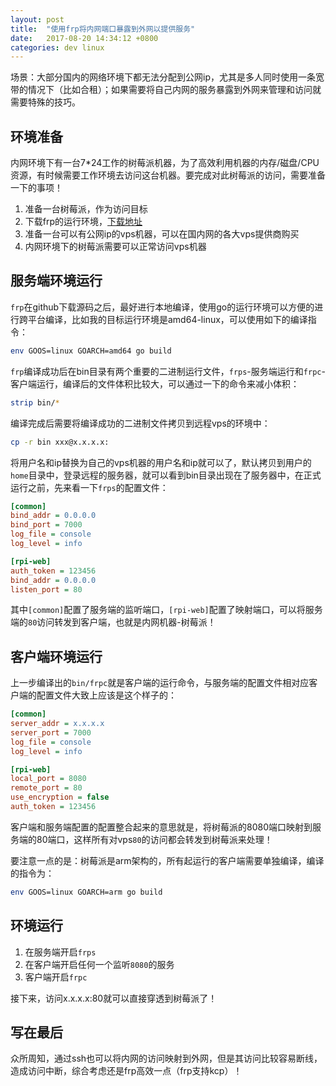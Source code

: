 ```yaml
---
layout: post
title:  "使用frp将内网端口暴露到外网以提供服务"
date:   2017-08-20 14:34:12 +0800
categories: dev linux
---
```



场景：大部分国内的网络环境下都无法分配到公网ip，尤其是多人同时使用一条宽带的情况下（比如合租）；如果需要将自己内网的服务暴露到外网来管理和访问就需要特殊的技巧。

## 环境准备

内网环境下有一台7*24工作的树莓派机器，为了高效利用机器的内存/磁盘/CPU资源，有时候需要工作环境去访问这台机器。要完成对此树莓派的访问，需要准备一下的事项！

1. 准备一台树莓派，作为访问目标
2. 下载frp的运行环境，[下载地址](https://github.com/fatedier/frp)
3. 准备一台可以有公网ip的vps机器，可以在国内网的各大vps提供商购买
4. 内网环境下的树莓派需要可以正常访问vps机器

## 服务端环境运行

`frp`在github下载源码之后，最好进行本地编译，使用go的运行环境可以方便的进行跨平台编译，比如我的目标运行环境是amd64-linux，可以使用如下的编译指令：

```bash
env GOOS=linux GOARCH=amd64 go build
```

`frp`编译成功后在bin目录有两个重要的二进制运行文件，`frps`-服务端运行和`frpc`-客户端运行，编译后的文件体积比较大，可以通过一下的命令来减小体积：

```bash
strip bin/*
```

编译完成后需要将编译成功的二进制文件拷贝到远程vps的环境中：

```bash
cp -r bin xxx@x.x.x.x:
```

将用户名和ip替换为自己的vps机器的用户名和ip就可以了，默认拷贝到用户的`home`目录中，登录远程的服务器，就可以看到bin目录出现在了服务器中，在正式运行之前，先来看一下`frps`的配置文件：

```ini
[common]
bind_addr = 0.0.0.0
bind_port = 7000
log_file = console
log_level = info

[rpi-web]
auth_token = 123456
bind_addr = 0.0.0.0
listen_port = 80
```

其中`[common]`配置了服务端的监听端口，`[rpi-web]`配置了映射端口，可以将服务端的`80`访问转发到客户端，也就是内网机器-树莓派！

## 客户端环境运行

上一步编译出的`bin/frpc`就是客户端的运行命令，与服务端的配置文件相对应客户端的配置文件大致上应该是这个样子的：

```ini
[common]
server_addr = x.x.x.x
server_port = 7000
log_file = console
log_level = info

[rpi-web]
local_port = 8080
remote_port = 80
use_encryption = false
auth_token = 123456
```

客户端和服务端配置的配置整合起来的意思就是，将树莓派的8080端口映射到服务端的80端口，这样所有对vps`80`的访问都会转发到树莓派来处理！

要注意一点的是：树莓派是arm架构的，所有起运行的客户端需要单独编译，编译的指令为：

```bash
env GOOS=linux GOARCH=arm go build
```

## 环境运行

1. 在服务端开启`frps`
2. 在客户端开启任何一个监听`8080`的服务
3. 客户端开启`frpc`

接下来，访问x.x.x.x:80就可以直接穿透到树莓派了！

## 写在最后

众所周知，通过ssh也可以将内网的访问映射到外网，但是其访问比较容易断线，造成访问中断，综合考虑还是frp高效一点（frp支持kcp）！